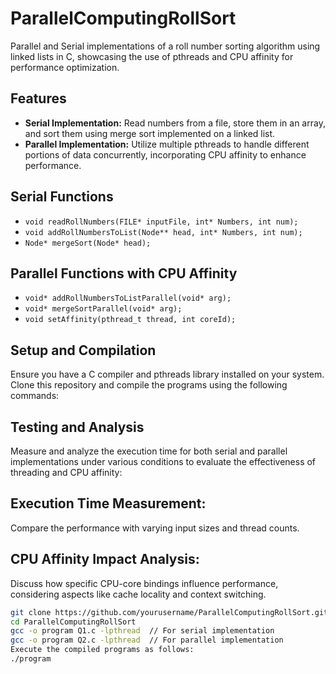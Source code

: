 # ParallelComputingRollSort
Parallel and Serial implementations of a roll number sorting algorithm using linked lists in C, showcasing the use of pthreads and CPU affinity for performance optimization.

## Features
- **Serial Implementation:** Read numbers from a file, store them in an array, and sort them using merge sort implemented on a linked list.
- **Parallel Implementation:** Utilize multiple pthreads to handle different portions of data concurrently, incorporating CPU affinity to enhance performance.

## Serial Functions
- `void readRollNumbers(FILE* inputFile, int* Numbers, int num);`
- `void addRollNumbersToList(Node** head, int* Numbers, int num);`
- `Node* mergeSort(Node* head);`

## Parallel Functions with CPU Affinity
- `void* addRollNumbersToListParallel(void* arg);`
- `void* mergeSortParallel(void* arg);`
- `void setAffinity(pthread_t thread, int coreId);`

## Setup and Compilation
Ensure you have a C compiler and pthreads library installed on your system. Clone this repository and compile the programs using the following commands:

## Testing and Analysis
Measure and analyze the execution time for both serial and parallel implementations under various conditions to evaluate the effectiveness of threading and CPU affinity:

## Execution Time Measurement: 
Compare the performance with varying input sizes and thread counts.

## CPU Affinity Impact Analysis: 
Discuss how specific CPU-core bindings influence performance, considering aspects like cache locality and context switching.

```bash
git clone https://github.com/yourusername/ParallelComputingRollSort.git
cd ParallelComputingRollSort
gcc -o program Q1.c -lpthread  // For serial implementation
gcc -o program Q2.c -lpthread  // For parallel implementation
Execute the compiled programs as follows:
./program


